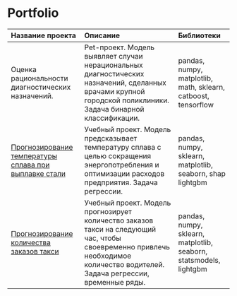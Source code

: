 # Portfolio

| Название проекта | Описание | Библиотеки |
|:---------------|:---------------|:---------------|
| Оценка рациональности диагностических назначений. | Pet-проект. Модель выявляет случаи нерациональных диагностических назначений, сделанных врачами крупной городской поликлиники. Задача бинарной классификации. | pandas, numpy, matplotlib, math, sklearn, catboost, tensorflow |
| [Прогнозирование температуры сплава при выплавке стали](https://github.com/IliaShi/Portfolio/tree/main/steel_temperature) | Учебный проект. Модель предсказывает температуру сплава с целью сокращения энергопотребления и оптимизации расходов предприятия. Задача регрессии. | pandas, numpy, sklearn, matplotlib, seaborn, shap lightgbm |
| [Прогнозирование количества заказов такси](https://github.com/IliaShi/Portfolio/tree/main/taxi) | Учебный проект. Модель прогнозирует количество заказов такси на следующий час, чтобы своевременно привлечь необходимое количество водителей. Задача регрессии, временные ряды. | pandas, numpy, sklearn, matplotlib, seaborn, statsmodels, lightgbm |


